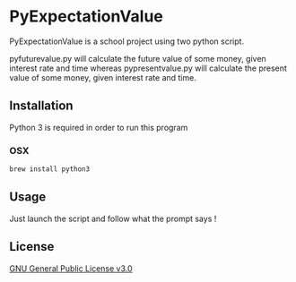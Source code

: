 # PyExpectationValue

PyExpectationValue is a school project using two python script.

pyfuturevalue.py will calculate the future value of some money, given interest rate and time whereas pypresentvalue.py will calculate the present value of some money, given interest rate and time.

## Installation

Python 3 is required in order to run this program

### OSX

```bash
brew install python3
```

## Usage

Just launch the script and follow what the prompt says !

## License

[GNU General Public License v3.0](https://www.gnu.org/licenses/gpl-3.0.en.html)